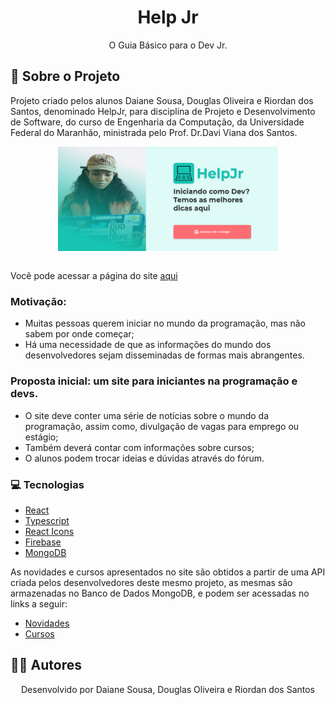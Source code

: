 <p align="center">
  <h1 align="center">Help Jr</h1>
  
<p align="center">
    O Guia Básico para o Dev Jr.
    <br />
  </p>
</p>

## :book: Sobre o Projeto
Projeto criado pelos alunos Daiane Sousa, Douglas Oliveira e Riordan dos Santos, denominado HelpJr, para disciplina de Projeto e Desenvolvimento de Software, do curso de Engenharia da Computação, da Universidade Federal do Maranhão, ministrada pelo Prof. Dr.Davi Viana dos Santos.

<div align="center">
  <img src="https://raw.githubusercontent.com/doug-22/helpjr-api/master/img/capa.PNG" width="70%" align="center" />
</div>
<br />

Você pode acessar a página do site [aqui](https://pds-project-e3a6a.web.app/)

### Motivação: 
- Muitas pessoas querem iniciar no mundo da programação, mas não sabem por onde começar;
- Há uma necessidade de que as informações do mundo dos desenvolvedores sejam disseminadas de formas mais abrangentes.

### Proposta inicial: um site para iniciantes na programação e devs.
- O site deve conter uma série de notícias sobre o mundo da programação, assim como, divulgação de vagas para emprego ou estágio;
- Também deverá contar com informações sobre cursos;
- O alunos podem trocar ideias e dúvidas através do fórum.

### :computer: Tecnologias
* [React](https://reactjs.org)
* [Typescript](https://www.typescriptlang.org/)
* [React Icons](https://react-icons.github.io/react-icons/)
* [Firebase](https://firebase.google.com/?hl=pt-br)
* [MongoDB](https://www.mongodb.com/pt-br)

As novidades e cursos apresentados no site são obtidos a partir de uma API criada pelos desenvolvedores deste mesmo projeto, as mesmas são armazenadas no Banco de Dados MongoDB, e podem ser acessadas no links a seguir:
* [Novidades](https://helpjr-api.herokuapp.com/listarnovidades)
* [Cursos](https://helpjr-api.herokuapp.com/listarcursos)

## ‍:man_technologist: Autores
<p align="center">Desenvolvido por Daiane Sousa, Douglas Oliveira e Riordan dos Santos</p>
